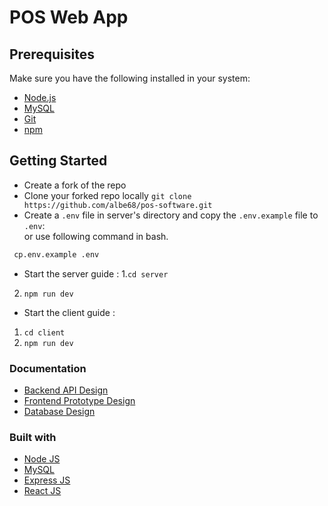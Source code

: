 # POS Web App

## Prerequisites

Make sure you have the following installed in your system:

- [Node.js](https://nodejs.dev/en/)
- [MySQL](https://www.mysql.com/)
- [Git](https://git-scm.com/)
- [npm](https://www.npmjs.com/)


## Getting Started

- Create a fork of the repo
- Clone your forked repo locally `git clone https://github.com/albe68/pos-software.git`
- Create a `.env` file in server's directory and copy the `.env.example` file to `.env`:  
  or use following command in bash.
```bash
 cp.env.example .env
```
- Start the server guide : 
1.`cd server`
2. `npm run dev`


- Start the client guide :
1. `cd client`
2. `npm run dev`


### Documentation

- [Backend API Design](https://documenter.getpostman.com/view/25182043/2s9YsNeqLL)
- [Frontend Prototype Design](https://www.figma.com/file/feTGbfWgnh0CCoMEHe9wmZ/Untitled?type=design&node-id=0-1&mode=design&t=Wf1SQcwhhY7K61VV-0)
- [Database Design](https://drive.google.com/file/d/1v9D6pnkMhRfoxAl3eif9kTHnVVAZlsx0/view)

### Built with

- [Node JS](https://nodejs.org/en)
- [MySQL](https://www.mysql.com/)
- [Express JS](https://expressjs.com/)
- [React JS](https://react.dev/)

